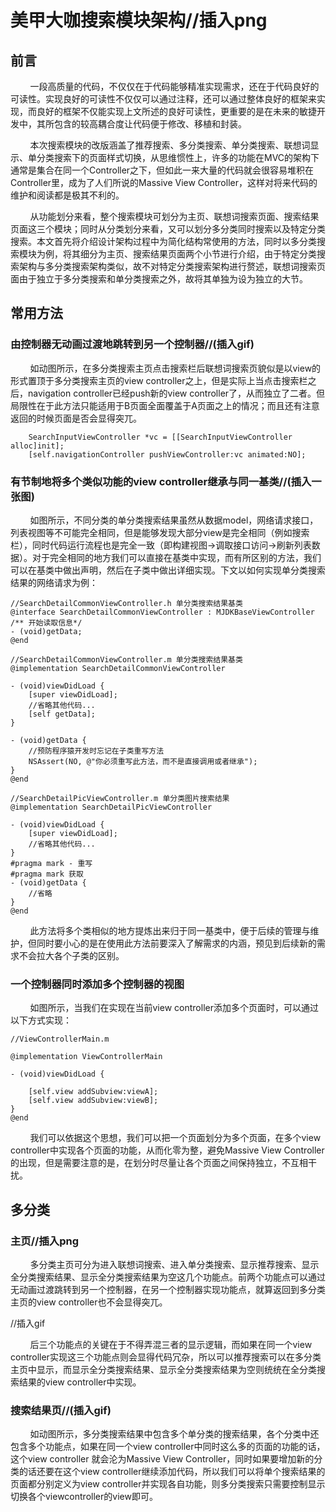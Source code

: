 # 美甲大咖搜索模块架构//插入png

## 前言

&nbsp;&nbsp;&nbsp;&nbsp;&nbsp;&nbsp;&nbsp;&nbsp;一段高质量的代码，不仅仅在于代码能够精准实现需求，还在于代码良好的可读性。实现良好的可读性不仅仅可以通过注释，还可以通过整体良好的框架来实现，而良好的框架不仅能实现上文所述的良好可读性，更重要的是在未来的敏捷开发中，其所包含的较高耦合度让代码便于修改、移植和封装。  

&nbsp;&nbsp;&nbsp;&nbsp;&nbsp;&nbsp;&nbsp;&nbsp;本次搜索模块的改版涵盖了推荐搜索、多分类搜索、单分类搜索、联想词显示、单分类搜索下的页面样式切换，从思维惯性上，许多的功能在MVC的架构下通常是集合在同一个Controller之下，但如此一来大量的代码就会很容易堆积在Controller里，成为了人们所说的Massive View Controller，这样对将来代码的维护和阅读都是极其不利的。

&nbsp;&nbsp;&nbsp;&nbsp;&nbsp;&nbsp;&nbsp;&nbsp;从功能划分来看，整个搜索模块可划分为主页、联想词搜索页面、搜索结果页面这三个模块；同时从分类划分来看，又可以划分多分类同时搜索以及特定分类搜索。本文首先将介绍设计架构过程中为简化结构常使用的方法，同时以多分类搜索模块为例，将其细分为主页、搜索结果页面两个小节进行介绍，由于特定分类搜索架构与多分类搜索架构类似，故不对特定分类搜索架构进行赘述，联想词搜索页面由于独立于多分类搜索和单分类搜索之外，故将其单独为设为独立的大节。

## 常用方法
### 由控制器无动画过渡地跳转到另一个控制器//(插入gif)
&nbsp;&nbsp;&nbsp;&nbsp;&nbsp;&nbsp;&nbsp;&nbsp;如动图所示，在多分类搜索主页点击搜索栏后联想词搜索页貌似是以view的形式置顶于多分类搜索主页的view controller之上，但是实际上当点击搜索栏之后，navigation controller已经push新的view controller了，从而独立了二者。但局限性在于此方法只能适用于B页面全面覆盖于A页面之上的情况；而且还有注意返回的时候页面是否会显得突兀。

```
    SearchInputViewController *vc = [[SearchInputViewController alloc]init];
    [self.navigationController pushViewController:vc animated:NO];

```


### 有节制地将多个类似功能的view controller继承与同一基类//(插入一张图)
&nbsp;&nbsp;&nbsp;&nbsp;&nbsp;&nbsp;&nbsp;&nbsp;如图所示，不同分类的单分类搜索结果虽然从数据model，网络请求接口，列表视图等不可能完全相同，但是能够发现大部分view是完全相同（例如搜索栏），同时代码运行流程也是完全一致（即构建视图->调取接口访问->刷新列表数据）。对于完全相同的地方我们可以直接在基类中实现，而有所区别的方法，我们可以在基类中做出声明，然后在子类中做出详细实现。下文以如何实现单分类搜索结果的网络请求为例：

```
//SearchDetailCommonViewController.h 单分类搜索结果基类
@interface SearchDetailCommonViewController : MJDKBaseViewController
/** 开始读取信息*/
- (void)getData;
@end
```

```
//SearchDetailCommonViewController.m 单分类搜索结果基类
@implementation SearchDetailCommonViewController

- (void)viewDidLoad {
    [super viewDidLoad];
    //省略其他代码...
    [self getData];
}

- (void)getData {
    //预防程序猿开发时忘记在子类重写方法
    NSAssert(NO, @"你必须重写此方法，而不是直接调用或者继承");
}
@end
```

```
//SearchDetailPicViewController.m 单分类图片搜索结果
@implementation SearchDetailPicViewController

- (void)viewDidLoad {
    [super viewDidLoad];
    //省略其他代码...
}
#pragma mark - 重写
#pragma mark 获取
- (void)getData {
    //省略
}
@end
```

&nbsp;&nbsp;&nbsp;&nbsp;&nbsp;&nbsp;&nbsp;&nbsp;此方法将多个类相似的地方提炼出来归于同一基类中，便于后续的管理与维护，但同时要小心的是在使用此方法前要深入了解需求的内涵，预见到后续新的需求不会拉大各个子类的区别。

### 一个控制器同时添加多个控制器的视图

&nbsp;&nbsp;&nbsp;&nbsp;&nbsp;&nbsp;&nbsp;&nbsp;如图所示，当我们在实现在当前view controller添加多个页面时，可以通过以下方式实现：
```
//ViewControllerMain.m

@implementation ViewControllerMain

- (void)viewDidLoad {

    [self.view addSubview:viewA];
    [self.view addSubview:viewB];
}
@end
```

&nbsp;&nbsp;&nbsp;&nbsp;&nbsp;&nbsp;&nbsp;&nbsp;我们可以依据这个思想，我们可以把一个页面划分为多个页面，在多个view controller中实现各个页面的功能，从而化零为整，避免Massive View Controller的出现，但是需要注意的是，在划分时尽量让各个页面之间保持独立，不互相干扰。
## 多分类

### 主页//插入png

&nbsp;&nbsp;&nbsp;&nbsp;&nbsp;&nbsp;&nbsp;&nbsp;多分类主页可分为进入联想词搜索、进入单分类搜索、显示推荐搜索、显示全分类搜索结果、显示全分类搜索结果为空这几个功能点。前两个功能点可以通过无动画过渡跳转到另一个控制器，在另一个控制器实现功能点，就算返回到多分类主页的view controller也不会显得突兀。

//插入gif

&nbsp;&nbsp;&nbsp;&nbsp;&nbsp;&nbsp;&nbsp;&nbsp;后三个功能点的关键在于不得弄混三者的显示逻辑，而如果在同一个view controller实现这三个功能点则会显得代码冗杂，所以可以推荐搜索可以在多分类主页中显示，而显示全分类搜索结果、显示全分类搜索结果为空则统统在全分类搜索结果的view controller中实现。


### 搜索结果页//(插入gif)

&nbsp;&nbsp;&nbsp;&nbsp;&nbsp;&nbsp;&nbsp;&nbsp;如动图所示，多分类搜索结果中包含多个单分类的搜索结果，各个分类中还包含多个功能点，如果在同一个view controller中同时这么多的页面的功能的话，这个view controller 就会沦为Massive View Controller，同时如果要增加新的分类的话还要在这个view controller继续添加代码，所以我们可以将单个搜索结果的页面都分别定义为view controller并实现各自功能，则多分类搜索只需要控制显示切换各个viewcontroller的view即可。

